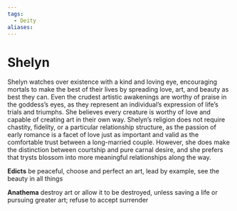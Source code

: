 ```yaml
---
tags:
  - Deity
aliases:
---
```

# Shelyn
Shelyn watches over existence with a kind and loving eye, encouraging mortals to make the best of their lives by spreading love, art, and beauty as best they can. Even the crudest artistic awakenings are worthy of praise in the goddess’s eyes, as they represent an individual’s expression of life’s trials and triumphs. She believes every creature is worthy of love and capable of creating art in their own way. Shelyn’s religion does not require chastity, fidelity, or a particular relationship structure, as the passion of early romance is a facet of love just as important and valid as the comfortable trust between a long-married couple. However, she does make the distinction between courtship and pure carnal desire, and she prefers that trysts blossom into more meaningful relationships along the way.

**Edicts** 
be peaceful, choose and perfect an art, lead by example, see the beauty in all things

**Anathema** 
destroy art or allow it to be destroyed, unless saving a life or pursuing greater art; refuse to accept surrender